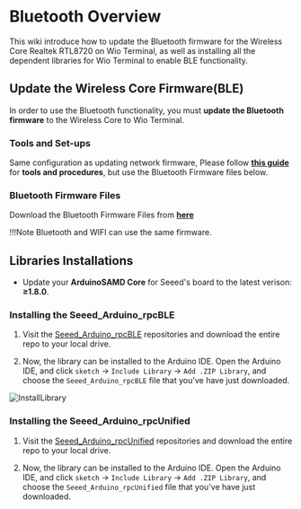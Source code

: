 # Bluetooth Overview

This wiki introduce how to update the Bluetooth firmware for the Wireless Core Realtek RTL8720 on Wio Terminal, as well as installing all the dependent libraries for Wio Terminal to enable BLE functionality.


## Update the Wireless Core Firmware(BLE)

In order to use the Bluetooth functionality, you must **update the Bluetooth firmware** to the Wireless Core to Wio Terminal.

### Tools and Set-ups

Same configuration as updating network firmware, Please follow [**this guide**](https://wiki.seeedstudio.com/Wio-Terminal-Network-Overview/#update-the-wireless-core-firmware) for **tools and procedures**, but use the Bluetooth Firmware files below.

### Bluetooth Firmware Files

Download the Bluetooth Firmware Files from **[here](https://github.com/Seeed-Studio/seeed-ambd-firmware/releases)**

!!!Note
        Bluetooth and WIFI can use the same firmware.

## Libraries Installations

- Update your **ArduinoSAMD Core** for Seeed's board to the latest verison: **≥1.8.0**.

### Installing the Seeed_Arduino_rpcBLE

1. Visit the [Seeed_Arduino_rpcBLE](https://github.com/Seeed-Studio/Seeed_Arduino_rpcBLE) repositories and download the entire repo to your local drive.

2. Now, the  library can be installed to the Arduino IDE. Open the Arduino IDE, and click `sketch` -> `Include Library` -> `Add .ZIP Library`, and choose the `Seeed_Arduino_rpcBLE` file that you've have just downloaded.

![InstallLibrary](https://files.seeedstudio.com/wiki/Wio-Terminal/img/Xnip2019-11-21_15-50-13.jpg)

### Installing the Seeed_Arduino_rpcUnified

1. Visit the [Seeed_Arduino_rpcUnified](https://github.com/Seeed-Studio/Seeed_Arduino_rpcUnified) repositories and download the entire repo to your local drive.

2. Now, the  library can be installed to the Arduino IDE. Open the Arduino IDE, and click `sketch` -> `Include Library` -> `Add .ZIP Library`, and choose the `Seeed_Arduino_rpcUnified` file that you've have just downloaded.